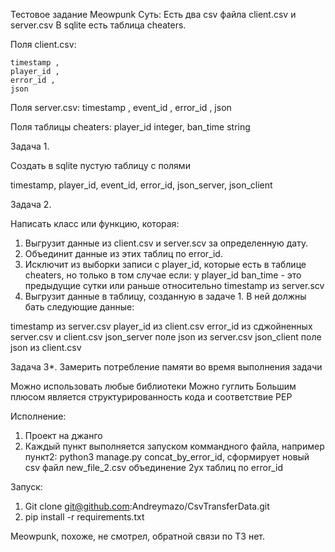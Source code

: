 Тестовое задание Meowpunk
Суть:
Есть два csv файла client.csv и server.csv
В sqlite есть таблица cheaters.

Поля client.csv:

    timestamp ,
    player_id ,
    error_id ,
    json

Поля server.csv:
    timestamp ,
    event_id ,
    error_id ,
    json

Поля таблицы cheaters:
 player_id integer,
 ban_time string



Задача 1.

Создать в sqlite пустую таблицу с полями

timestamp,
player_id,
event_id,
error_id,
json_server,
json_client



Задача 2.

Написать класс или функцию, которая:

1) Выгрузит данные из client.csv и server.scv за определенную дату.
2) Объединит данные из этих таблиц по error_id.
3) Исключит из выборки записи с player_id, которые есть в таблице  cheaters,
   но только в том случае если:
   у player_id ban_time - это предыдущие сутки или раньше относительно timestamp из server.scv
4) Выгрузит данные в таблицу, созданную в задаче 1. В ней должны бать следующие данные:

timestamp из server.csv
player_id из client.csv
error_id  из сджойненных server.csv и client.csv
json_server поле json из server.csv
json_client поле json из client.csv


Задача 3*.
Замерить потребление памяти во время выполнения задачи


Можно использовать любые библиотеки
Можно гуглить
Большим плюсом является структурированность кода и соответствие PEP

Исполнение:
1. Проект на джанго
2. Каждый пункт выполняется запуском коммандного файла, например пункт2: python3 manage.py concat_by_error_id, 
сформирует новый csv файл new_file_2.csv объединение 2ух таблиц по error_id

Запуск:
1. Git clone git@github.com:Andreymazo/CsvTransferData.git
2. pip install -r requirements.txt

Meowpunk, похоже, не смотрел, обратной связи по ТЗ нет.
